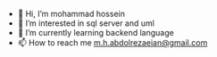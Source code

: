 - 👋 Hi, I’m mohammad hossein
- 👀 I’m interested in sql server and uml
- 🌱 I’m currently learning backend language
- 📫 How to reach me m.h.abdolrezaeian@gmail.com

<!---
mohammad2412/mohammad2412 is a ✨ special ✨ repository because its `README.md` (this file) appears on your GitHub profile.
You can click the Preview link to take a look at your changes.
--->
